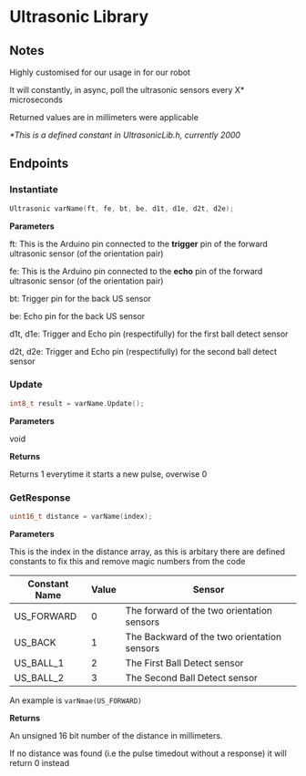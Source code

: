 # Ultrasonic Library

## Notes

Highly customised for our usage in for our robot

It will constantly, in async, poll the ultrasonic sensors every X\* microseconds

Returned values are in millimeters were applicable

*\*This is a defined constant in UltrasonicLib.h, currently 2000*

## Endpoints

### Instantiate
```cpp
Ultrasonic varName(ft, fe, bt, be, d1t, d1e, d2t, d2e);
```


**Parameters**

ft: This is the Arduino pin connected to the **trigger** pin of the forward ultrasonic sensor (of the orientation pair)

fe: This is the Arduino pin connected to the **echo** pin of the forward ultrasonic sensor (of the orientation pair)

bt: Trigger pin for the back US sensor

be: Echo pin for the back US sensor

d1t, d1e: Trigger and Echo pin (respectifully) for the first ball detect sensor

d2t, d2e: Trigger and Echo pin (respectifully) for the second ball detect sensor



### Update
```cpp
int8_t result = varName.Update();
```


**Parameters**

void


**Returns**

Returns 1 everytime it starts a new pulse, overwise 0



### GetResponse
```cpp
uint16_t distance = varName(index); 
```


**Parameters**

This is the index in the distance array, as this is arbitary there are defined constants to fix this and remove magic numbers from the code

| Constant Name | Value | Sensor |
| --- | --- | --- |
| US_FORWARD | 0 | The forward of the two orientation sensors  |
| US_BACK | 1 | The Backward of the two orientation sensors |
| US_BALL_1 | 2 | The First Ball Detect sensor |
| US_BALL_2 | 3 | The Second Ball Detect sensor |

An example is `varNmae(US_FORWARD)`

**Returns**

An unsigned 16 bit number of the distance in millimeters.

If no distance was found (i.e the pulse timedout without a response) it will return 0 instead
